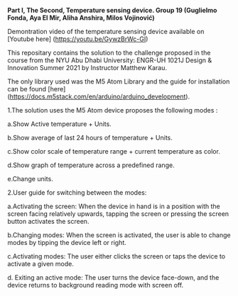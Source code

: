 **Part I, The Second, Temperature sensing device. Group 19 (Guglielmo Fonda, Aya El Mir, Aliha Anshira, Milos Vojinović)**

Demontration video of the temperature sensing device available on [Youtube here] (https://youtu.be/GywzBrWc-GI)

This repositary contains the solution to the challenge proposed in the course from the NYU Abu Dhabi University: ENGR-UH 1021J Design & Innovation Summer 2021 by Instructor Matthew Karau.

The only library used was the M5 Atom Library and the guide for installation can be found [here] (https://docs.m5stack.com/en/arduino/arduino_development).

1.The solution uses the M5 Atom device proposes the following modes :

a.Show Active temperature + Units.

b.Show average of last 24 hours of temperature + Units.

c.Show color scale of temperature range + current temperature as color.

d.Show graph of temperature across a predefined range.

e.Change units.


2.User guide for switching between the modes:

a.Activating the screen:
When the device in hand is in a position with the screen facing relatively upwards, tapping the screen or pressing the screen button activates the screen.

b.Changing modes:
When the screen is activated, the user is able to change modes by tipping the device left or right.

c.Activating modes:
The user either clicks the screen or taps the device to activate a given mode.

d. Exiting an active mode:
The user turns the device face-down, and the device returns to background reading mode with screen off.



